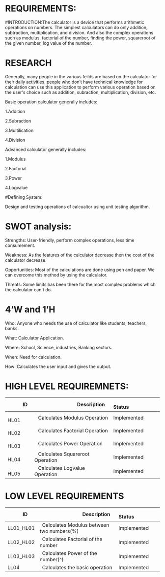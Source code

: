 # REQUIREMENTS:
#INTRODUCTION:The calculator is a device that performs arithmetic operations on numbers. The simplest calculators can do only addition, subtraction, multiplication, and division. And also the complex operations such as modulus, factorial of the number, finding the power, squareroot of the given number, log value of the number.   

# RESEARCH
Generally, many people in the various feilds are based on the calculator for their daily activities. people who don’t have technical knowledge for calculation can use this application to perform various operation based on the user's choice such as addition, subraction, multiplication, division, etc. 

Basic operation calculator generally includes:

1.Addition

2.Subraction

3.Multilication 

4.Division 

Advanced calculator generally includes:

1.Modulus

2.Factorial

3.Power

4.Logvalue

#Defining System:

Design and testing operations of calcualtor using unit testing algorithm.

# SWOT analysis:

Strengths: User-friendly, perform complex operations, less time consumement.

Weakness: As the features of the calculator decrease then the cost of the calculator decrease.

Opportunities: Most of the calculations are done using pen and paper. We can overcome this method by using the calculator.

Threats: Some limits has been there for the most complex problems which the calculator can't do.

# 4’W and 1’H

Who: Anyone who needs the use of calculator like students, teachers, banks.

What: Calculator Application.

Where: School, Science, industries, Banking sectors.

When: Need for calculation.

How: Calculates the user input and gives the output.


# HIGH LEVEL REQUIREMNETS:

|`      `ID|`                 `Description|`            `Status|
| :- | :- | :- |
|`    `HL01|` `  Calculates Modulus Operation   | Implemented |
|`    `HL02|` `  Calculates Factorial Operation  | Implemented |
|`    `HL03|` `  Calculates Power Operation | Implemented |
|`    `HL04|` `  Calculates Squareroot Operation| Implemented |
|`    `HL05|` `  Calculates Logvalue Operation| Implemented |

# LOW LEVEL REQUIREMENTS

|`      `ID|`                 `Description|`            `Status|
| :- | :- | :- |
|LL01_HL01|` `Calculates Modulus between two numbers(%)| Implemented |
|LL02_HL02|` `Calculates Factorial of the number|Implemented |
|LL03_HL03|` `Calculates Power of the number(^)|Implemented |
|LL04|` `Calculates the basic operation|Implemented |

